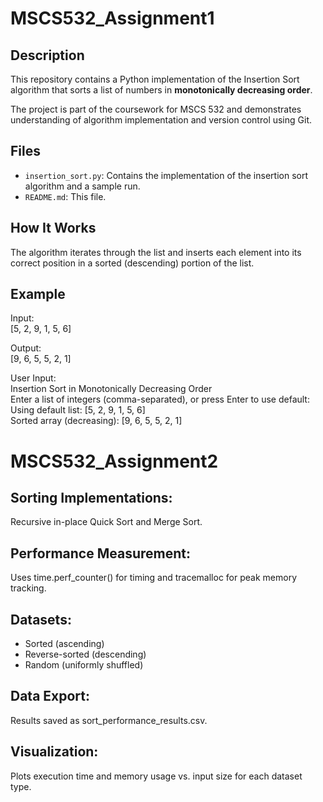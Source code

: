 # MSCS532_Assignment1

## Description
This repository contains a Python implementation of the Insertion Sort algorithm that sorts a list of numbers in **monotonically decreasing order**.

The project is part of the coursework for MSCS 532 and demonstrates understanding of algorithm implementation and version control using Git.

## Files
- `insertion_sort.py`: Contains the implementation of the insertion sort algorithm and a sample run.
- `README.md`: This file.

## How It Works
The algorithm iterates through the list and inserts each element into its correct position in a sorted (descending) portion of the list.

## Example

Input:  
[5, 2, 9, 1, 5, 6]

Output:  
[9, 6, 5, 5, 2, 1]
  
User Input:  
Insertion Sort in Monotonically Decreasing Order  
Enter a list of integers (comma-separated), or press Enter to use default:  
Using default list: [5, 2, 9, 1, 5, 6]  
Sorted array (decreasing): [9, 6, 5, 5, 2, 1]  


# MSCS532_Assignment2

## Sorting Implementations: 
Recursive in-place Quick Sort and Merge Sort.

## Performance Measurement: 
Uses time.perf_counter() for timing and tracemalloc for peak memory tracking.

## Datasets:

- Sorted (ascending)
- Reverse-sorted (descending)
- Random (uniformly shuffled)

## Data Export: 
Results saved as sort_performance_results.csv.

## Visualization: 
Plots execution time and memory usage vs. input size for each dataset type.
